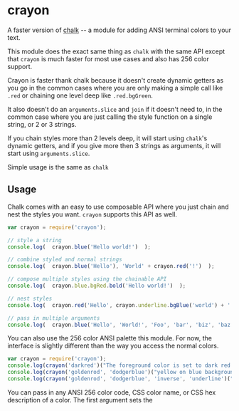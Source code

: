 crayon
=====

A faster version of [chalk](https://github.com/sindresorhus/chalk) -- a module for adding ANSI terminal colors to your text.

This module does the exact same thing as `chalk` with the same API except
that `crayon` is much faster for most use cases and also has 256 color 
support.

Crayon is faster thank chalk because it doesn't create dynamic getters as you 
go in the common cases where you are only making a simple call like `.red` or 
chaining one level deep like `.red.bgGreen`.

It also doesn't do an `arguments.slice` and `join` if it doesn't need to, 
in the common case where you are just calling the style function on a 
single string, or 2 or 3 strings.

If you chain styles more than 2 levels deep, it will start using `chalk`'s 
dynamic getters, and if you give more then 3 strings as arguments, it
will start using `arguments.slice`.

Simple usage is the same as `chalk`

## Usage

Chalk comes with an easy to use composable API where you just chain and nest the styles you want. `crayon` supports this API as well.

```js
var crayon = require('crayon');

// style a string
console.log(  crayon.blue('Hello world!')  );

// combine styled and normal strings
console.log(  crayon.blue('Hello'), 'World' + crayon.red('!')  );

// compose multiple styles using the chainable API
console.log(  crayon.blue.bgRed.bold('Hello world!')  );

// nest styles
console.log(  crayon.red('Hello', crayon.underline.bgBlue('world') + '!')  );

// pass in multiple arguments
console.log(  crayon.blue('Hello', 'World!', 'Foo', 'bar', 'biz', 'baz')  );
```

You can also use the 256 color ANSI palette this module. For now, the 
interface is slightly different than the way you access the normal colors. 

```js
var crayon = require('crayon');
console.log(crayon('darkred')("The foreground color is set to dark red here"));
console.log(crayon('goldenrod', 'dodgerblue')("yellow on blue background"));
console.log(crayon('goldenrod', 'dodgerblue', 'inverse', 'underline')("inverted and underlined"));
```

You can pass in any ANSI 256 color code, CSS color name, or CSS hex description of a color. The first argument sets the 


